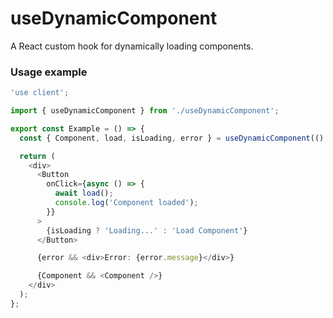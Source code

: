 # useDynamicComponent
A React custom hook for dynamically loading components.

### Usage example

```typescript
'use client';

import { useDynamicComponent } from './useDynamicComponent';

export const Example = () => {
  const { Component, load, isLoading, error } = useDynamicComponent(() => import('./MyComponent'));

  return (
    <div>
      <Button
        onClick={async () => {
          await load();
          console.log('Component loaded');
        }}
      >
        {isLoading ? 'Loading...' : 'Load Component'}
      </Button>

      {error && <div>Error: {error.message}</div>}

      {Component && <Component />}
    </div>
  );
};
```
